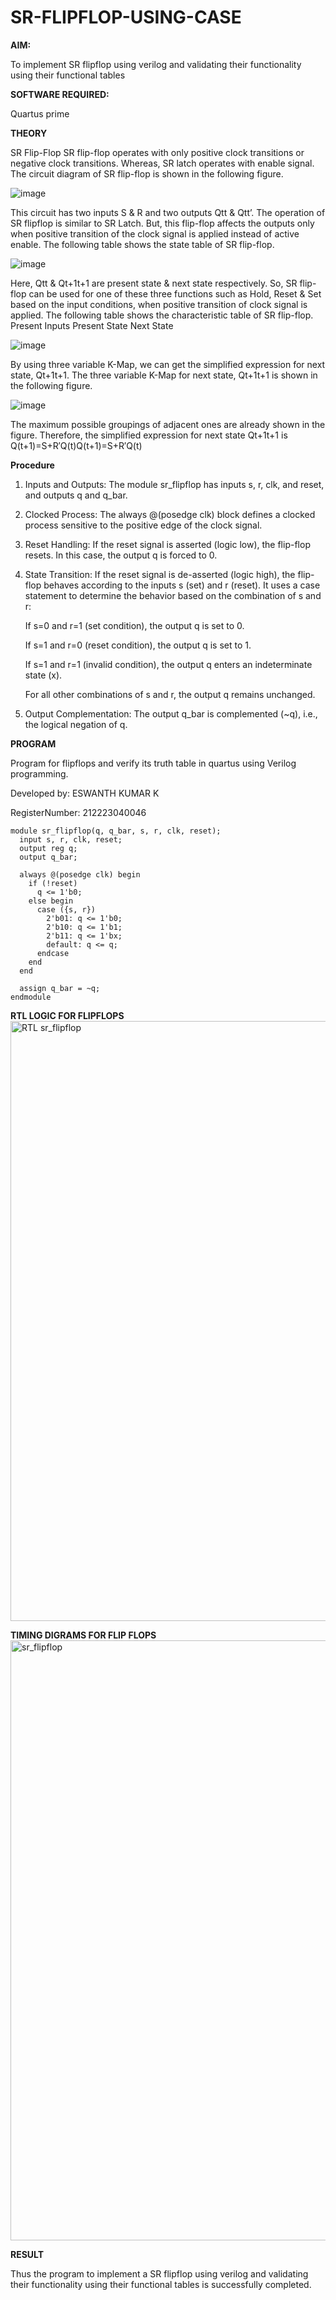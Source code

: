 # SR-FLIPFLOP-USING-CASE

**AIM:**

To implement  SR flipflop using verilog and validating their functionality using their functional tables

**SOFTWARE REQUIRED:**

Quartus prime

**THEORY**

SR Flip-Flop SR flip-flop operates with only positive clock transitions or negative clock transitions. Whereas, SR latch operates with enable signal. The circuit diagram of SR flip-flop is shown in the following figure.

![image](https://github.com/naavaneetha/SR-FLIPFLOP-USING-CASE/assets/154305477/0f710028-ad52-4d3e-9276-8714cf023a25)

 
This circuit has two inputs S & R and two outputs Qtt & Qtt’. The operation of SR flipflop is similar to SR Latch. But, this flip-flop affects the outputs only when positive transition of the clock signal is applied instead of active enable. The following table shows the state table of SR flip-flop.

![image](https://github.com/naavaneetha/SR-FLIPFLOP-USING-CASE/assets/154305477/dabfc4f4-87e3-4cbc-9472-f89ee1b5ed30)

 
Here, Qtt & Qt+1t+1 are present state & next state respectively. So, SR flip-flop can be used for one of these three functions such as Hold, Reset & Set based on the input conditions, when positive transition of clock signal is applied. The following table shows the characteristic table of SR flip-flop. Present Inputs Present State Next State

![image](https://github.com/naavaneetha/SR-FLIPFLOP-USING-CASE/assets/154305477/dd90d16c-aec5-4290-a586-e2346b1e9eb5)

 
By using three variable K-Map, we can get the simplified expression for next state, Qt+1t+1. The three variable K-Map for next state, Qt+1t+1 is shown in the following figure.

![image](https://github.com/naavaneetha/SR-FLIPFLOP-USING-CASE/assets/154305477/473efad6-d70b-4ca7-aeb7-898bbfca319f)

 
The maximum possible groupings of adjacent ones are already shown in the figure. Therefore, the simplified expression for next state Qt+1t+1 is Q(t+1)=S+R′Q(t)Q(t+1)=S+R′Q(t)

**Procedure**

1. Inputs and Outputs: 
   The module sr_flipflop has inputs s, r, clk, and reset, and outputs q and q_bar.
   
2. Clocked Process:
   The always @(posedge clk) block defines a clocked process sensitive to the positive edge of the clock signal.
   
3. Reset Handling:
   If the reset signal is asserted (logic low), the flip-flop resets. In this case, the output q is forced to 0.
   
4. State Transition:
   If the reset signal is de-asserted (logic high), the flip-flop behaves according to the inputs s (set) and r (reset). It uses a case statement to determine the behavior 
   based on the combination of s and r:
   
   If s=0 and r=1 (set condition), the output q is set to 0.
   
   If s=1 and r=0 (reset condition), the output q is set to 1.
   
   If s=1 and r=1 (invalid condition), the output q enters an indeterminate state (x).
   
   For all other combinations of s and r, the output q remains unchanged.
   
6. Output Complementation:
   The output q_bar is complemented (~q), i.e., the logical negation of q.




**PROGRAM**

Program for flipflops and verify its truth table in quartus using Verilog programming.

Developed by: ESWANTH KUMAR K

RegisterNumber: 212223040046


```
module sr_flipflop(q, q_bar, s, r, clk, reset);
  input s, r, clk, reset;
  output reg q;
  output q_bar;

  always @(posedge clk) begin
    if (!reset) 
      q <= 1'b0;
    else begin
      case ({s, r})
        2'b01: q <= 1'b0;
        2'b10: q <= 1'b1;
        2'b11: q <= 1'bx;
        default: q <= q;
      endcase
    end
  end

  assign q_bar = ~q;
endmodule

```


**RTL LOGIC FOR FLIPFLOPS**
<img width="960" alt="RTL sr_flipflop" src="https://github.com/Ganesh23013987/SR-FLIPFLOP-USING-CASE/assets/147473768/52c07e28-f65a-43d4-8531-73b70b27296e">


**TIMING DIGRAMS FOR FLIP FLOPS**
<img width="960" alt="sr_flipflop" src="https://github.com/Ganesh23013987/SR-FLIPFLOP-USING-CASE/assets/147473768/784f26d6-71de-46fb-95bc-9661a1382518">



**RESULT**

Thus the program to implement a SR flipflop using verilog and validating their functionality using their functional tables is successfully completed.
